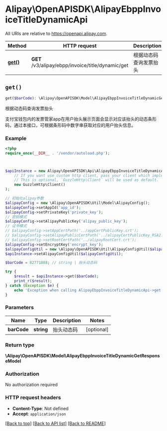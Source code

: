 # Alipay\OpenAPISDK\AlipayEbppInvoiceTitleDynamicApi

All URIs are relative to https://openapi.alipay.com.

Method | HTTP request | Description
------------- | ------------- | -------------
[**get()**](AlipayEbppInvoiceTitleDynamicApi.md#get) | **GET** /v3/alipay/ebpp/invoice/title/dynamic/get | 根据动态码查询发票抬头


## `get()`

```php
get($barCode): \Alipay\OpenAPISDK\Model\AlipayEbppInvoiceTitleDynamicGetResponseModel
```

根据动态码查询发票抬头

支付宝钱包内的发票管家app在用户抬头展示页面会显示对应该抬头的动态条形码，通过本接口，可根据条形码中数字串获取对应的用户抬头信息。

### Example

```php
<?php
require_once(__DIR__ . '/vendor/autoload.php');



$apiInstance = new Alipay\OpenAPISDK\Api\AlipayEbppInvoiceTitleDynamicApi(
    // If you want use custom http client, pass your client which implements `GuzzleHttp\ClientInterface`.
    // This is optional, `GuzzleHttp\Client` will be used as default.
    new GuzzleHttp\Client()
);

// 初始化alipay参数
$alipayConfig = new \Alipay\OpenAPISDK\Util\Model\AlipayConfig();
$alipayConfig->setAppId('app_id');
$alipayConfig->setPrivateKey('private_key');
// 密钥模式
$alipayConfig->setAlipayPublicKey('alipay_public_key');
// 证书模式
// $alipayConfig->setAppCertPath('../appCertPublicKey.crt');
// $alipayConfig->setAlipayPublicCertPath('../alipayCertPublicKey_RSA2.crt');
// $alipayConfig->setRootCertPath('../alipayRootCert.crt');
$alipayConfig->setEncryptKey('encrypt_key');
$alipayConfigUtil = new \Alipay\OpenAPISDK\Util\AlipayConfigUtil($alipayConfig);
$apiInstance->setAlipayConfigUtil($alipayConfigUtil);

$barCode = 82771888; // string | 抬头动态码

try {
    $result = $apiInstance->get($barCode);
    print_r($result);
} catch (Exception $e) {
    echo 'Exception when calling AlipayEbppInvoiceTitleDynamicApi->get: ', $e->getMessage(), PHP_EOL;
}
```

### Parameters

Name | Type | Description  | Notes
------------- | ------------- | ------------- | -------------
 **barCode** | **string**| 抬头动态码 | [optional]

### Return type

**\Alipay\OpenAPISDK\Model\AlipayEbppInvoiceTitleDynamicGetResponseModel**

### Authorization

No authorization required

### HTTP request headers

- **Content-Type**: Not defined
- **Accept**: `application/json`

[[Back to top]](#) [[Back to API list]](../../README.md#api-endpoints)
[[Back to README]](../../README.md)
